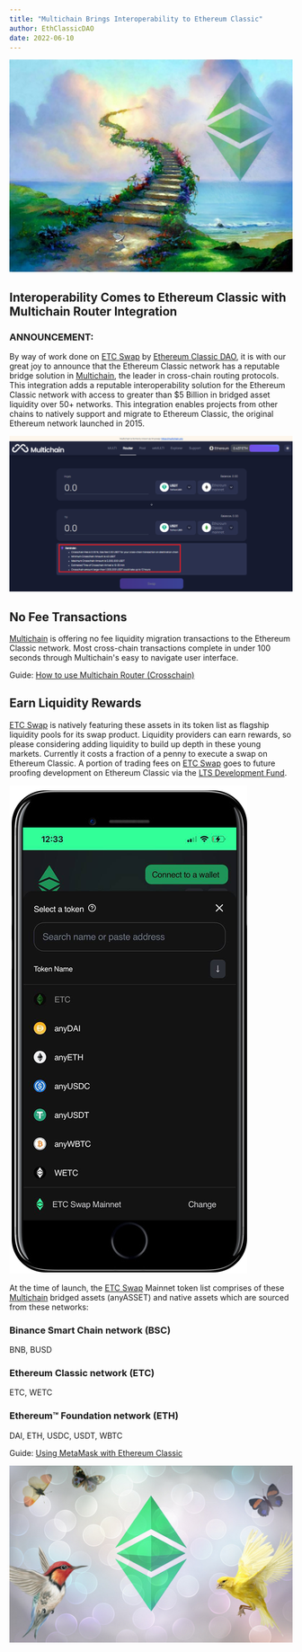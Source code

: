 ```yaml
---
title: "Multichain Brings Interoperability to Ethereum Classic"
author: EthClassicDAO
date: 2022-06-10
---
```


![Ethereum Classic added to Multichain Router Integration](./etc-stairs-to-heaven.png)

## Interoperability Comes to Ethereum Classic with Multichain Router Integration

### ANNOUNCEMENT:

By way of work done on [ETC Swap](https://etcswap.org) by [Ethereum Classic DAO](https://ethereumclassicdao.org), it is with our great joy to announce that the Ethereum Classic network has a reputable bridge solution in [Multichain](https://multichain.org), the leader in cross-chain routing protocols. This integration adds a reputable interoperability solution for the Ethereum Classic network with access to greater than $5 Billion in bridged asset liquidity over 50+ networks. This integration enables projects from other chains to natively support and migrate to Ethereum Classic, the original Ethereum network launched in 2015.
 
 ![No Fee transactions on Multichain Router Integration](./mutlichain-no-fees.png)
 
 ## No Fee Transactions
 
[Multichain](https://multichain.org) is offering no fee liquidity migration transactions to the Ethereum Classic network. Most cross-chain transactions complete in under 100 seconds through Multichain's easy to navigate user interface.

Guide: [How to use Multichain Router (Crosschain)](https://youtu.be/G8vN2c2Mhc4)

## Earn Liquidity Rewards

[ETC Swap](https://etcswap.org) is natively featuring these assets in its token list as flagship liquidity pools for its swap product. Liquidity providers can earn rewards, so please considering adding liquidity to build up depth in these young markets. Currently it costs a fraction of a penny to execute a swap on Ethereum Classic. A portion of trading fees on [ETC Swap](https://swap.ethereumclassic.com) goes to future proofing development on Ethereum Classic via the [LTS Development Fund](https://gitcoin.co/grants/412/ethereum-classic-dao-defi-stack).

![ETC Swap Assets](./etc-swap-assets.png)

At the time of launch, the [ETC Swap](https://swap.ethereumclassic.com) Mainnet token list comprises of these [Multichain](https://multichain.org) bridged assets (anyASSET) and native assets which are sourced from these networks:

### Binance Smart Chain network (BSC)

BNB, BUSD

### Ethereum Classic network (ETC)

ETC, WETC

### Ethereum™ Foundation network (ETH)

DAI, ETH, USDC, USDT, WBTC

Guide: [Using MetaMask with Ethereum Classic](https://ethereumclassic.org/guides/metamask)

![Multichain integration provides Ethereum Classic with EVM connectivity](./etc-buzz.png)
